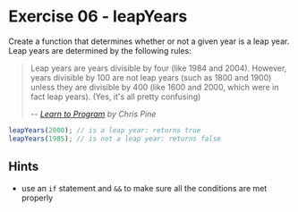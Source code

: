 # Exercise 06 - leapYears

Create a function that determines whether or not a given year is a leap year.
Leap years are determined by the following rules:

> Leap years are years divisible by four (like 1984 and 2004). However, years
> divisible by 100 are not leap years (such as 1800 and 1900) unless they are
> divisible by 400 (like 1600 and 2000, which were in fact leap years). (Yes,
> it's all pretty confusing)
>
> -- <cite>[Learn to Program](https://pine.fm/LearnToProgram/chap_06.html) by
> Chris Pine</cite>

```javascript
leapYears(2000); // is a leap year: returns true
leapYears(1985); // is not a leap year: returns false
```

## Hints

- use an `if` statement and `&&` to make sure all the conditions are met properly
